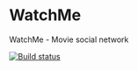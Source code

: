# WatchMe
WatchMe - Movie social network

[![Build status](https://ci.appveyor.com/api/projects/status/6c5t2fklv7k6v5a4?svg=true)](https://ci.appveyor.com/project/ginovski/watchme)